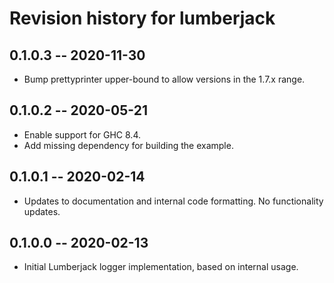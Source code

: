 # Revision history for lumberjack

## 0.1.0.3 -- 2020-11-30

* Bump prettyprinter upper-bound to allow versions in the 1.7.x range.

## 0.1.0.2 -- 2020-05-21

* Enable support for GHC 8.4.
* Add missing dependency for building the example.

## 0.1.0.1 -- 2020-02-14

* Updates to documentation and internal code formatting.  No functionality updates.

## 0.1.0.0 -- 2020-02-13

* Initial Lumberjack logger implementation, based on internal usage.
